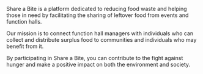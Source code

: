 Share a Bite is a platform dedicated to reducing food waste and helping those in need by facilitating the sharing of leftover food from events and function halls.

Our mission is to connect function hall managers with individuals who can collect and distribute surplus food to communities and individuals who may benefit from it.

By participating in Share a Bite, you can contribute to the fight against hunger and make a positive impact on both the environment and society.
